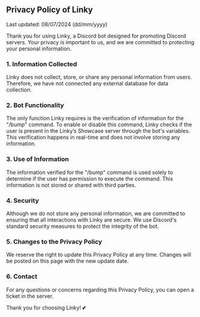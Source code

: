 ## Privacy Policy of Linky
Last updated: 08/07/2024 (dd/mm/yyyy)

Thank you for using Linky, a Discord bot designed for promoting Discord servers. Your privacy is important to us, and we are committed to protecting your personal information.

### 1. Information Collected
Linky does not collect, store, or share any personal information from users. Therefore, we have not connected any external database for data collection.

### 2. Bot Functionality
The only function Linky requires is the verification of information for the "/bump" command. To enable or disable this command, Linky checks if the user is present in the Linky’s Showcase server through the bot's variables. This verification happens in real-time and does not involve storing any information.

### 3. Use of Information
The information verified for the "/bump" command is used solely to determine if the user has permission to execute the command. This information is not stored or shared with third parties.

### 4. Security
Although we do not store any personal information, we are committed to ensuring that all interactions with Linky are secure. We use Discord's standard security measures to protect the integrity of the bot.

### 5. Changes to the Privacy Policy
We reserve the right to update this Privacy Policy at any time. Changes will be posted on this page with the new update date.

### 6. Contact
For any questions or concerns regarding this Privacy Policy, you can open a ticket in the server.

Thank you for choosing Linky! 💕
